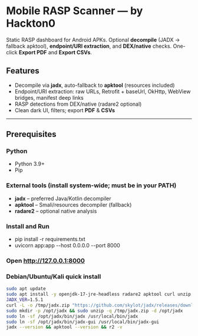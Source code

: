 # Mobile RASP Scanner — by Hackton0

Static RASP dashboard for Android APKs. Optional **decompile** (JADX → fallback apktool), **endpoint/URI extraction**, and **DEX/native** checks. One-click **Export PDF** and **Export CSVs**.

## Features
- Decompile via **jadx**, auto-fallback to **apktool** (resources included)
- Endpoint/URI extraction: raw URLs, Retrofit + baseUrl, OkHttp, WebView bridges, manifest deep links
- RASP detections from DEX/native (radare2 optional)
- Clean dark UI, filters; export **PDF** & **CSVs**

---

## Prerequisites

### Python
- Python 3.9+
- Pip

### External tools (install system-wide; must be in your PATH)
- **jadx** – preferred Java/Kotlin decompiler  
- **apktool** – Smali/resources decompiler (fallback)  
- **radare2** – optional native analysis

### Install and Run
- pip install -r requirements.txt
- uvicorn app:app --host 0.0.0.0 --port 8000

### Open http://127.0.0.1:8000

### Debian/Ubuntu/Kali quick install
```bash
sudo apt update
sudo apt install -y openjdk-17-jre-headless radare2 apktool curl unzip
JADX_VER=1.5.1
curl -L -o /tmp/jadx.zip "https://github.com/skylot/jadx/releases/download/v${JADX_VER}/jadx-${JADX_VER}.zip"
sudo mkdir -p /opt/jadx && sudo unzip -q /tmp/jadx.zip -d /opt/jadx
sudo ln -sf /opt/jadx/bin/jadx /usr/local/bin/jadx
sudo ln -sf /opt/jadx/bin/jadx-gui /usr/local/bin/jadx-gui
jadx --version && apktool --version && r2 -v



